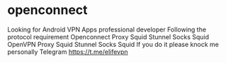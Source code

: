 # openconnect
Looking for Android VPN Apps professional developer  Following the protocol requirement   Openconnect  Proxy Squid  Stunnel Socks Squid   OpenVPN  Proxy Squid  Stunnel Socks Squid  If you do it please knock me personally    Telegram https://t.me/elifevpn
